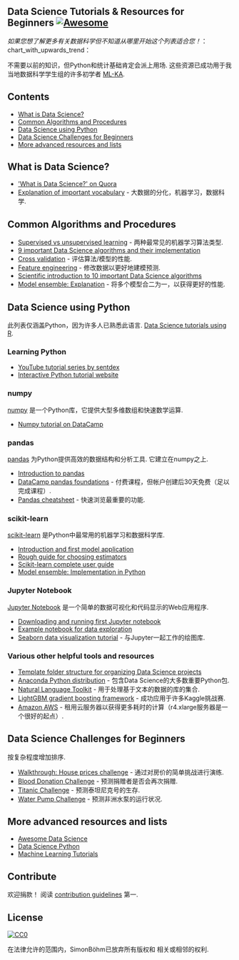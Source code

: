 ## Data Science Tutorials & Resources for Beginners [![Awesome](https://cdn.rawgit.com/sindresorhus/awesome/d7305f38d29fed78fa85652e3a63e154dd8e8829/media/badge.svg)](https://github.com/sindresorhus/awesome)

*如果您想了解更多有关数据科学但不知道从哪里开始这个列表适合您！*：chart_with_upwards_trend：

 不需要以前的知识，但Python和统计基础肯定会派上用场.  这些资源已成功用于我当地数据科学学生组的许多初学者 [ML-KA](http://ml-ka.de/).

## Contents

- [What is Data Science?](#what-is-data-science)
- [Common Algorithms and Procedures](#common-algorithms-and-procedures)
- [Data Science using Python](#data-science-using-python)
- [Data Science Challenges for Beginners](#data-science-challenges-for-beginners)
- [More advanced resources and lists](#more-advanced-resources-and-lists)

## What is Data Science?

- ['What is Data Science?' on Quora](https://www.quora.com/What-is-data-science)
- [Explanation of important vocabulary](https://www.quora.com/What-is-the-difference-between-Data-Analytics-Data-Analysis-Data-Mining-Data-Science-Machine-Learning-and-Big-Data-1?share=1) - 大数据的分化，机器学习，数据科学.

## Common Algorithms and Procedures

- [Supervised vs unsupervised learning](https://stackoverflow.com/questions/1832076/what-is-the-difference-between-supervised-learning-and-unsupervised-learning) - 两种最常见的机器学习算法类型. 
- [9 important Data Science algorithms and their implementation](https://nbviewer.jupyter.org/github/jakevdp/PythonDataScienceHandbook/blob/master/notebooks/05.05-Naive-Bayes.ipynb) 
- [Cross validation](https://nbviewer.jupyter.org/github/jakevdp/PythonDataScienceHandbook/blob/master/notebooks/05.03-Hyperparameters-and-Model-Validation.ipynb) - 评估算法/模型的性能.
- [Feature engineering](https://nbviewer.jupyter.org/github/jakevdp/PythonDataScienceHandbook/blob/master/notebooks/05.04-Feature-Engineering.ipynb) - 修改数据以更好地建模预测.
- [Scientific introduction to 10 important Data Science algorithms](http://www.cs.umd.edu/%7Esamir/498/10Algorithms-08.pdf)
- [Model ensemble: Explanation](https://www.analyticsvidhya.com/blog/2017/02/introduction-to-ensembling-along-with-implementation-in-r/) - 将多个模型合二为一，以获得更好的性能.

## Data Science using Python
此列表仅涵盖Python，因为许多人已熟悉此语言. [Data Science tutorials using R](https://github.com/ujjwalkarn/DataScienceR).

### Learning Python

- [YouTube tutorial series by sentdex](https://www.youtube.com/watch?v=oVp1vrfL_w4&list=PLQVvvaa0QuDe8XSftW-RAxdo6OmaeL85M)
- [Interactive Python tutorial website](http://www.learnpython.org/)

### numpy
[numpy](http://www.numpy.org/) 是一个Python库，它提供大型多维数组和快速数学运算.

- [Numpy tutorial on DataCamp](https://www.datacamp.com/community/tutorials/python-numpy-tutorial#gs.h3DvLnk)

### pandas
[pandas](http://pandas.pydata.org/index.html)  为Python提供高效的数据结构和分析工具.  它建立在numpy之上.

- [Introduction to pandas](http://www.synesthesiam.com/posts/an-introduction-to-pandas.html)
- [DataCamp pandas foundations](https://www.datacamp.com/courses/pandas-foundations) - 付费课程，但帐户创建后30天免费（足以完成课程）.
- [Pandas cheatsheet](https://github.com/pandas-dev/pandas/blob/master/doc/cheatsheet/Pandas_Cheat_Sheet.pdf) - 快速浏览最重要的功能.

### scikit-learn
[scikit-learn](http://scikit-learn.org/stable/) 是Python中最常用的机器学习和数据科学库.

- [Introduction and first model application](https://nbviewer.jupyter.org/github/jakevdp/PythonDataScienceHandbook/blob/master/notebooks/05.02-Introducing-Scikit-Learn.ipynb)
- [Rough guide for choosing estimators](http://scikit-learn.org/stable/tutorial/machine_learning_map/)
- [Scikit-learn complete user guide](http://scikit-learn.org/stable/user_guide.html)
- [Model ensemble: Implementation in Python](http://machinelearningmastery.com/ensemble-machine-learning-algorithms-python-scikit-learn/)

### Jupyter Notebook
[Jupyter Notebook](https://jupyter.org/) 是一个简单的数据可视化和代码显示的Web应用程序.

- [Downloading and running first Jupyter notebook](https://jupyter.org/install.html)
- [Example notebook for data exploration](https://www.kaggle.com/sudalairajkumar/simple-exploration-notebook-instacart)
- [Seaborn data visualization tutorial](https://elitedatascience.com/python-seaborn-tutorial) - 与Jupyter一起工作的绘图库.


### Various other helpful tools and resources

- [Template folder structure for organizing Data Science projects](https://github.com/drivendata/cookiecutter-data-science)
- [Anaconda Python distribution](https://www.continuum.io/downloads) - 包含Data Science的大多数重要Python包.
- [Natural Language Toolkit](http://www.nltk.org/) - 用于处理基于文本的数据的库的集合.
- [LightGBM gradient boosting framework](https://github.com/Microsoft/LightGBM) - 成功应用于许多Kaggle挑战赛.
- [Amazon AWS](https://aws.amazon.com/) - 租用云服务器以获得更多耗时的计算（r4.xlarge服务器是一个很好的起点）.


## Data Science Challenges for Beginners
按复杂程度增加排序.

- [Walkthrough: House prices challenge](https://www.dataquest.io/blog/kaggle-getting-started/) - 通过对房价的简单挑战进行演练.
- [Blood Donation Challenge](https://www.drivendata.org/competitions/2/warm-up-predict-blood-donations/) - 预测捐赠者是否会再次捐赠.
- [Titanic Challenge](https://www.kaggle.com/c/titanic) - 预测泰坦尼克号的生存.
- [Water Pump Challenge](https://www.drivendata.org/competitions/7/pump-it-up-data-mining-the-water-table/) - 预测非洲水泵的运行状况.

## More advanced resources and lists

- [Awesome Data Science](https://github.com/bulutyazilim/awesome-datascience)
- [Data Science Python](https://github.com/ujjwalkarn/DataSciencePython)
- [Machine Learning Tutorials](https://github.com/ujjwalkarn/Machine-Learning-Tutorials)

## Contribute

 欢迎捐款！  阅读 [contribution guidelines](https://github.com/siboehm/awesome-learn-datascience/blob/master/contributing.md) 第一.


## License

[![CC0](http://mirrors.creativecommons.org/presskit/buttons/88x31/svg/cc-zero.svg)](http://creativecommons.org/publicdomain/zero/1.0)

在法律允许的范围内，SimonBöhm已放弃所有版权和
相关或相邻的权利.
